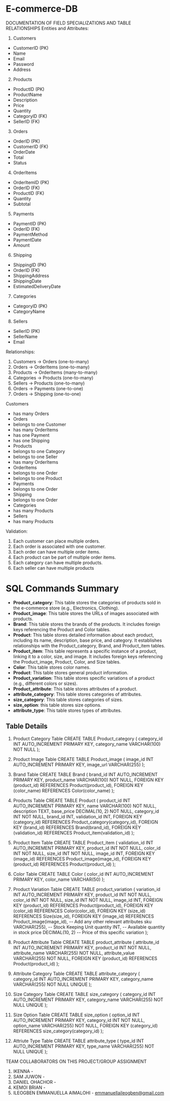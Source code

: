 # E-commerce-DB

DOCUMENTATION OF FIELD SPECIALIZATIONS AND TABLE RELATIONSHIPS
Entities and Attributes:
1. Customers
- CustomerID (PK)
- Name
- Email
- Password
- Address
2. Products
- ProductID (PK)
- ProductName
- Description
- Price
- Quantity
- CategoryID (FK)
- SellerID (FK)
3. Orders
- OrderID (PK)
- CustomerID (FK)
- OrderDate
- Total
- Status
4. OrderItems
- OrderItemID (PK)
- OrderID (FK)
- ProductID (FK)
- Quantity
- Subtotal
5. Payments
- PaymentID (PK)
- OrderID (FK)
- PaymentMethod
- PaymentDate
- Amount
6. Shipping
- ShippingID (PK)
- OrderID (FK)
- ShippingAddress
- ShippingDate
- EstimatedDeliveryDate
7. Categories
- CategoryID (PK)
- CategoryName
8. Sellers
- SellerID (PK)
- SellerName
- Email

Relationships:
1. Customers → Orders (one-to-many)
2. Orders → OrderItems (one-to-many)
3. Products → OrderItems (many-to-many)
4. Categories → Products (one-to-many)
5. Sellers → Products (one-to-many)
6. Orders → Payments (one-to-one)
7. Orders → Shipping (one-to-one)
   
Customers
- has many Orders
- Orders
- belongs to one Customer
- has many OrderItems
- has one Payment
- has one Shipping
- Products
- belongs to one Category
- belongs to one Seller
- has many OrderItems
- OrderItems
- belongs to one Order
- belongs to one Product
- Payments
- belongs to one Order
- Shipping
- belongs to one Order
- Categories
- has many Products
- Sellers
- has many Products
  
Validation:
1. Each customer can place multiple orders.
2. Each order is associated with one customer.
3. Each order can have multiple order items.
4. Each product can be part of multiple order items.
5. Each category can have multiple products.
6. Each seller can have multiple products

# SQL Commands Summary

* **Product_category**: This table stores the categories of products sold in the e-commerce store (e.g., Electronics, Clothing).
* **Product_image**: This table stores the URLs of images associated with products.
* **Brand**: This table stores the brands of the products.  It includes foreign keys referencing the Product and Color tables.
* **Product**: This table stores detailed information about each product, including its name, description, base price, and category.  It establishes relationships with the Product_category, Brand, and Product_item tables.
* **Product_item**: This table represents a specific instance of a product, linking it to a color, size, and image.  It includes foreign keys referencing the Product_image, Product, Color, and Size tables.
* **Color**: This table stores color names.
* **Product**: This table stores general product information.
* **Product_variation**: This table stores specific variations of a product (e.g., different colors or sizes).
* **Product_attribute**: This table stores attributes of a product.
* **attribute_category**: This table stores categories of attributes.
* **size_category**: This table stores categories of sizes.
* **size_option**: this table stores size options.
* **attribute_type**: This table stores types of attributes.

## Table Details
1. Product Category Table
CREATE TABLE Product_category (
    category_id INT AUTO_INCREMENT PRIMARY KEY,
    category_name VARCHAR(100) NOT NULL
);

2. Product Image Table
CREATE TABLE Product_image (
    image_id INT AUTO_INCREMENT PRIMARY KEY,
    image_url VARCHAR(255)
);

3. Brand Table
CREATE TABLE Brand (
    brand_id INT AUTO_INCREMENT PRIMARY KEY,
    product_name VARCHAR(100) NOT NULL,
    FOREIGN KEY (product_id) REFERENCES Product(product_id),
    FOREIGN KEY (color_name) REFERENCES Color(color_name)
);

4. Products Table
CREATE TABLE Product (
    product_id INT AUTO_INCREMENT PRIMARY KEY,
    name VARCHAR(100) NOT NULL,
    description TEXT,
    base_price DECIMAL(10, 2) NOT NULL,
    category_id INT NOT NULL,
    brand_id INT,
    validation_id INT,
    FOREIGN KEY (category_id) REFERENCES Product_category(category_id),
    FOREIGN KEY (brand_id) REFERENCES Brand(brand_id),
    FOREIGN KEY (validation_id) REFERENCES Product_item(validation_id)
);

5. Product Item Table
CREATE TABLE Product_item (
    validation_id INT AUTO_INCREMENT PRIMARY KEY,
    product_id INT NOT NULL,
    color_id INT NOT NULL,
    size_id INT NOT NULL,
    image_id INT,
    FOREIGN KEY (image_id) REFERENCES Product_image(image_id),
    FOREIGN KEY (product_id) REFERENCES Product(product_id)
);

6. Color Table 
CREATE TABLE Color (
    color_id INT AUTO_INCREMENT PRIMARY KEY,
    color_name VARCHAR(50)
);

7. Product Variation Table
CREATE TABLE product_variation (
    variation_id INT AUTO_INCREMENT PRIMARY KEY,
    product_id INT NOT NULL,
    color_id INT NOT NULL,
    size_id INT NOT NULL,
    image_id INT,
    FOREIGN KEY (product_id) REFERENCES Product(product_id),
    FOREIGN KEY (color_id) REFERENCES Color(color_id),
    FOREIGN KEY (size_id) REFERENCES Size(size_id),
    FOREIGN KEY (image_id) REFERENCES Product_image(image_id),
    -- Add any other relevant attributes
    sku VARCHAR(255),       -- Stock Keeping Unit
    quantity INT,           -- Available quantity in stock
    price DECIMAL(10, 2)    -- Price of this specific variation
);

8. Product Attribute Table
CREATE TABLE product_attribute (
    attribute_id INT AUTO_INCREMENT PRIMARY KEY,
    product_id INT NOT NULL,
    attribute_name VARCHAR(255) NOT NULL,
    attribute_value VARCHAR(255) NOT NULL,
    FOREIGN KEY (product_id) REFERENCES Product(product_id)
);

9. Attribute Category Table
CREATE TABLE attribute_category (
    category_id INT AUTO_INCREMENT PRIMARY KEY,
    category_name VARCHAR(255) NOT NULL UNIQUE
);

10. Size Category Table
CREATE TABLE size_category (
category_id INT AUTO_INCREMENT PRIMARY KEY,
category_name VARCHAR(255) NOT NULL UNIQUE
);

11. Size Option Table
CREATE TABLE size_option (
    option_id INT AUTO_INCREMENT PRIMARY KEY,
    category_id INT NOT NULL,
    option_name VARCHAR(255) NOT NULL,
    FOREIGN KEY (category_id) REFERENCES size_category(category_id)
);

12. Attriute Type Table
CREATE TABLE attribute_type (
    type_id INT AUTO_INCREMENT PRIMARY KEY,
    type_name VARCHAR(255) NOT NULL UNIQUE
);

TEAM COLLABORATORS ON THIS PROJECT/GROUP ASSIGNMENT
1. IKENNA - 
2. SAM JUWON - 
3. DANIEL OHACHOR -
4. KEMOI BRIAN -
5. ILEOGBEN EMMANUELLA AIMALOHI - emmanuellaileogben@gmail.com

